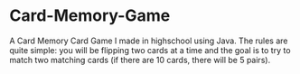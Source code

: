 # Card-Memory-Game
A Card Memory Card Game I made in highschool using Java. The rules are quite simple: you will be flipping two cards at a time and the goal is to try to match two matching cards (if there are 10 cards, there will be 5 pairs). 

